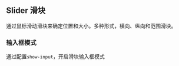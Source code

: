 <div class="demo-header">
<p class="overviewicon">
  <span class="wapi-business-slider"/>
</p>

## Slider 滑块

<nova-uxlink widget-name="Slider"></nova-uxlink>

通过鼠标滑动滑块来确定位置和大小。多种形式，横向、纵向和范围滑块。
</div>

### 输入框模式

通过配置`show-input`，开启滑块输入框模式

<nova-demo-view link="slider/show-iput"></nova-demo-view>

<br>
